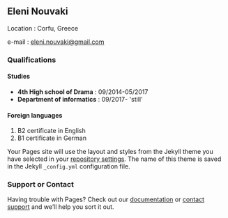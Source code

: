 ## Eleni Nouvaki
  Location : Corfu, Greece
  
  e-mail   : eleni.nouvaki@gmail.com

### Qualifications

#### Studies

* **4th High school of Drama**  : 09/2014-05/2017
* **Department of informatics** : 09/2017- 'still'

#### Foreign languages

1. B2 certificate in English
2. B1 certificate in German

Your Pages site will use the layout and styles from the Jekyll theme you have selected in your [repository settings](https://github.com/p17nouv/cv/settings). The name of this theme is saved in the Jekyll `_config.yml` configuration file.

### Support or Contact

Having trouble with Pages? Check out our [documentation](https://help.github.com/categories/github-pages-basics/) or [contact support](https://github.com/contact) and we’ll help you sort it out.
